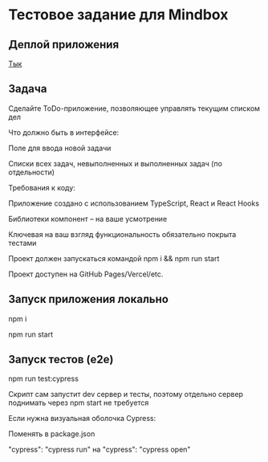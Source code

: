 # Тестовое задание для Mindbox

## Деплой приложения
[Тык](https://drainkid.github.io/mindbox_test/)

## Задача 
Сделайте ToDo-приложение, позволяющее управлять текущим списком дел

Что должно быть в интерфейсе:

Поле для ввода новой задачи

Списки всех задач, невыполненных и выполненных задач (по отдельности)

Требования к коду:

Приложение создано с использованием TypeScript, React и React Hooks

Библиотеки компонент – на ваше усмотрение

Ключевая на ваш взгляд функциональность обязательно покрыта тестами

Проект должен запускаться командой npm i && npm run start

Проект доступен на GitHub Pages/Vercel/etc.


## Запуск приложения локально

npm i

npm run start

## Запуск тестов (e2e)

npm run test:cypress

Скрипт сам запустит dev сервер и тесты, поэтому отдельно сервер поднимать через npm start не требуется

Если нужна визуальная оболочка Cypress:

Поменять в package.json 

"cypress": "cypress run" на "cypress": "cypress open"

